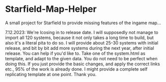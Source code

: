 # Starfield-Map-Helper
A small project for Starfield to provide missing features of the ingame map...

7.12.2023: We're lcosing in to release date. I will supposedly not manage to import all 120 systems, because it not only takes a long time to build, but also it's a literal pita to do so. I will provide about 25-30 systems with initial release, and bit by bit add more systems during the next year, after initial release. You can help if you'd like to. Take one of the system.html as template, and adapt to the given data. You do not need to be perfect when doing this. If you just provide the basic changes, and apply the correct links etc., 95% of the work is already done. I might provide a complete self replicating template at one point. Thank you.
